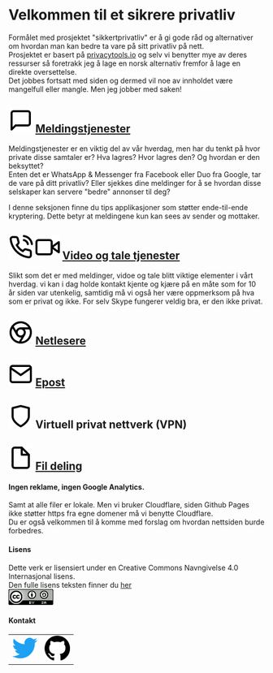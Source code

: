 
# Velkommen til et sikrere privatliv


Formålet med prosjektet "sikkertprivatliv" er å gi gode råd og alternativer om hvordan man kan bedre ta vare på sitt privatliv på nett.  
Prosjektet er basert på [privacytools.io](https://www.privacytools.io/) og selv vi benytter mye av deres ressurser så foretrakk jeg å lage en norsk alternativ fremfor å lage en direkte oversettelse.  
Det jobbes fortsatt med siden og dermed vil noe av innholdet være mangelfull eller mangle. Men jeg jobber med saken!

## ![message](img/icons/message.svg)  [Meldingstjenester](meldingstjenester.md)

Meldingstjenester er en viktig del av vår hverdag, men har du tenkt på hvor private disse samtaler er? Hva lagres? Hvor lagres den? Og hvordan er den beksyttet?    
Enten det er WhatsApp & Messenger fra Facebook eller Duo fra Google, tar de vare på ditt privatliv? Eller sjekkes dine meldinger for å se hvordan disse selskaper kan servere "bedre" annonser til deg?  

I denne seksjonen finne du tips applikasjoner som støtter ende-til-ende kryptering. Dette betyr at meldingene kun kan sees av sender og mottaker.


## ![call](img/icons/call.svg) ![video](img/icons/video.svg)  [Video og tale tjenester](video-tale.md)  

Slikt som det er med meldinger, vidoe og tale blitt viktige elementer i vårt hverdag. vi kan i dag holde kontakt kjente og kjære på en måte som for 10 år siden var utenkelig, samtidig må vi også her være oppmerksom på hva som er privat og ikke. For selv Skype fungerer veldig bra, er den ikke privat.  

## ![browser](img/icons/chrome.svg) [Netlesere](nettlesere.md)


## ![mail](img/icons/mail.svg) [Epost](epost.md)


## ![vpn](img/icons/shield.svg)  Virtuell privat nettverk (VPN)

## ![file](img/icons/file.svg) [Fil deling](fildeling.md)




#### Ingen reklame, ingen Google Analytics.  
Samt at alle filer er lokale. Men vi bruker Cloudflare, siden Github Pages ikke støtter https fra egne domener må vi benytte Cloudflare.  
Du er også velkommen til å komme med forslag om hvordan nettsiden burde forbedres.


#### Lisens  
Dette verk er lisensiert under en Creative Commons Navngivelse 4.0 Internasjonal lisens.  
Den fulle lisens teksten finner du [her](Lisens.txt)  
![creativecommons](img/logos/creativecommons.png)



#### Kontakt

<table>
 <tr>
   <td>
   <a href="https://twitter.com/sikkerprivatliv" >
   <img src="img/logos/twitter.png" alt="Twitter" height="50" width="50" /> </a>
   </td>
   <td>
   <a href="https://github.com/sikkertprivatliv/sikkertprivatliv.github.io" >
   <img src="img/logos/github.png" alt="Twitter" height="50" width="50" /> </a>
   </td>
 </tr>
</table>
